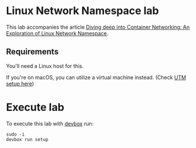 # Linux Network Namespace lab

This lab accompanies the article [Diving deep into Container Networking: An Exploration of Linux Network Namespace](https://fence-io.github.io/website/articles/networking/diving-deep-into-container-networking/).

## Requirements

You'll need a Linux host for this.

If you're on macOS, you can utilize a virtual machine instead. (Check [UTM setup here](https://www.youtube.com/watch?v=O19mv1pe76M&ab_channel=KskRoyal))

# Execute lab

To execute this lab with [devbox](https://www.jetify.com/devbox) run:

```
sudo -i
devbox run setup
```
